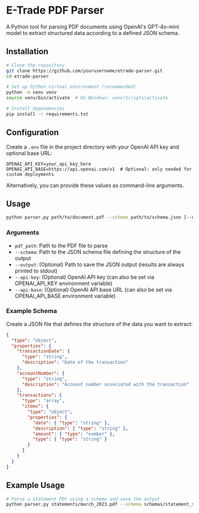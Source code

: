 # E-Trade PDF Parser

A Python tool for parsing PDF documents using OpenAI's GPT-4o-mini model to extract structured data according to a defined JSON schema.

## Installation

```bash
# Clone the repository
git clone https://github.com/yourusername/etrade-parser.git
cd etrade-parser

# Set up Python virtual environment (recommended)
python -m venv venv
source venv/bin/activate  # On Windows: venv\Scripts\activate

# Install dependencies
pip install -r requirements.txt
```

## Configuration

Create a `.env` file in the project directory with your OpenAI API key and optional base URL:

```
OPENAI_API_KEY=your_api_key_here
OPENAI_API_BASE=https://api.openai.com/v1  # Optional: only needed for custom deployments
```

Alternatively, you can provide these values as command-line arguments.

## Usage

```bash
python parser.py path/to/document.pdf --schema path/to/schema.json [--output output.json] [--api-key OPENAI_API_KEY] [--api-base OPENAI_API_BASE]
```

### Arguments

- `pdf_path`: Path to the PDF file to parse
- `--schema`: Path to the JSON schema file defining the structure of the output
- `--output`: (Optional) Path to save the JSON output (results are always printed to stdout)
- `--api-key`: (Optional) OpenAI API key (can also be set via OPENAI_API_KEY environment variable)
- `--api-base`: (Optional) OpenAI API base URL (can also be set via OPENAI_API_BASE environment variable)

### Example Schema

Create a JSON file that defines the structure of the data you want to extract:

```json
{
  "type": "object",
  "properties": {
    "transactionDate": {
      "type": "string",
      "description": "Date of the transaction"
    },
    "accountNumber": {
      "type": "string",
      "description": "Account number associated with the transaction"
    },
    "transactions": {
      "type": "array",
      "items": {
        "type": "object",
        "properties": {
          "date": { "type": "string" },
          "description": { "type": "string" },
          "amount": { "type": "number" },
          "type": { "type": "string" }
        }
      }
    }
  }
}
```

## Example Usage

```bash
# Parse a statement PDF using a schema and save the output
python parser.py statements/march_2023.pdf --schema schemas/statement_schema.json --output parsed_statement.json
```